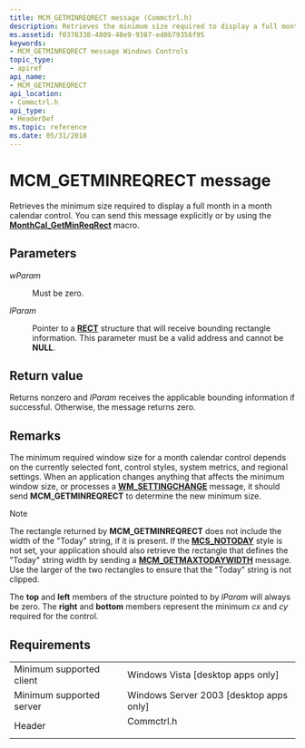 ```yaml
---
title: MCM_GETMINREQRECT message (Commctrl.h)
description: Retrieves the minimum size required to display a full month in a month calendar control. You can send this message explicitly or by using the MonthCal\_GetMinReqRect macro.
ms.assetid: f0378338-4809-48e9-9387-ed8b79356f95
keywords:
- MCM_GETMINREQRECT message Windows Controls
topic_type:
- apiref
api_name:
- MCM_GETMINREQRECT
api_location:
- Commctrl.h
api_type:
- HeaderDef
ms.topic: reference
ms.date: 05/31/2018
---
```


# MCM\_GETMINREQRECT message

Retrieves the minimum size required to display a full month in a month calendar control. You can send this message explicitly or by using the [**MonthCal\_GetMinReqRect**](/windows/desktop/api/Commctrl/nf-commctrl-monthcal_getminreqrect) macro.

## Parameters

<dl> <dt>

*wParam* 
</dt> <dd>Must be zero.</dd> <dt>

*lParam* 
</dt> <dd>

Pointer to a [**RECT**](/previous-versions//dd162897(v=vs.85)) structure that will receive bounding rectangle information. This parameter must be a valid address and cannot be **NULL**.

</dd> </dl>

## Return value

Returns nonzero and *lParam* receives the applicable bounding information if successful. Otherwise, the message returns zero.

## Remarks

The minimum required window size for a month calendar control depends on the currently selected font, control styles, system metrics, and regional settings. When an application changes anything that affects the minimum window size, or processes a [**WM\_SETTINGCHANGE**](/windows/desktop/winmsg/wm-settingchange) message, it should send **MCM\_GETMINREQRECT** to determine the new minimum size.

> [!Note]  
> The rectangle returned by **MCM\_GETMINREQRECT** does not include the width of the "Today" string, if it is present. If the [**MCS\_NOTODAY**](month-calendar-control-styles.md) style is not set, your application should also retrieve the rectangle that defines the "Today" string width by sending a [**MCM\_GETMAXTODAYWIDTH**](mcm-getmaxtodaywidth.md) message. Use the larger of the two rectangles to ensure that the "Today" string is not clipped.

 

The **top** and **left** members of the structure pointed to by *lParam* will always be zero. The **right** and **bottom** members represent the minimum *cx* and *cy* required for the control.

## Requirements



|                                     |                                                                                       |
|-------------------------------------|---------------------------------------------------------------------------------------|
| Minimum supported client<br/> | Windows Vista \[desktop apps only\]<br/>                                        |
| Minimum supported server<br/> | Windows Server 2003 \[desktop apps only\]<br/>                                  |
| Header<br/>                   | <dl> <dt>Commctrl.h</dt> </dl> |



 

